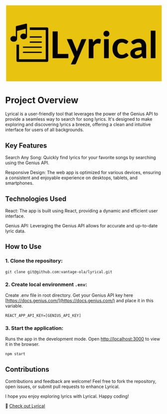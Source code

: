 ![logo](./src/img/logo-3.png)



# Project Overview
Lyrical is a user-friendly tool that leverages the power of the Genius API to provide a seamless way to search for song lyrics. It's designed to make exploring and discovering lyrics a breeze, offering a clean and intuitive interface for users of all backgrounds.

## Key Features
Search Any Song: Quickly find lyrics for your favorite songs by searching using the Genius API.

Responsive Design: The web app is optimized for various devices, ensuring a consistent and enjoyable experience on desktops, tablets, and smartphones.



## Technologies Used
React: The app is built using React, providing a dynamic and efficient user interface.

Genius API: Leveraging the Genius API allows for accurate and up-to-date lyric data.


## How to Use

### 1. Clone the repository:

```shell
git clone git@github.com:vantage-ola/lyrical.git
```


### 2. Create local environment `.env`:

Create .env file in root directory. Get your Genius API key here [https://docs.genius.com/](https://docs.genius.com/) and place it in this variable.

```
REACT_APP_API_KEY=[GENIUS_API_KEY]
```

### 3. Start the application:

Runs the app in the development mode.
Open [http://localhost:3000](http://localhost:3000) to view it in the browser.

```shell
npm start
```

## Contributions
Contributions and feedback are welcome! Feel free to fork the repository, open issues, or submit pull requests to enhance Lyrical.

I hope you enjoy exploring lyrics with Lyrical. Happy coding!

🚀 [Check out Lyrical](Lyrica1.netlify.app)

